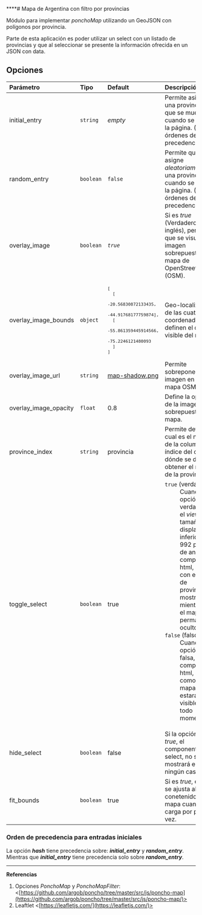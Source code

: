 ****# Mapa de Argentina con filtro por provincias

Módulo para implementar _ponchoMap_ utilizando un GeoJSON con polígonos por provincia.

Parte de esta aplicación es poder utilizar un select con un listado de provincias y que al seleccionar se presente la información ofrecida en un JSON con data.

## **Opciones**

<table>
<thead>
<tr>
<th style="text-align:left">Parámetro</th>
<th style="text-align:left">Tipo</th>
<th style="text-align:left">Default</th>
<th style="text-align:left">Descripción</th>
</tr>
</thead>
<tbody>
<tr>
<td style="text-align:left">initial_entry</td>
<td style="text-align:left"><code>string</code></td>
<td style="text-align:left"><em>empty</em></td>
<td style="text-align:left">Permite asignar una provincia para que se muestre cuando se carga la página. (Ver órdenes de precedencia).</td>
</tr>
<tr>
<td style="text-align:left">random_entry</td>
<td style="text-align:left"><code>boolean</code></td>
<td style="text-align:left"><code>false</code></td>
<td style="text-align:left">Permite que se asigne <em>aleatoriamente</em> una provincia cuando se carga la página. (Ver órdenes de precedencia).</td>
</tr>
<tr>
<td style="text-align:left">overlay_image</td>
<td style="text-align:left"><code>boolean</code></td>
<td style="text-align:left"><em><code>true</code></em></td>
<td style="text-align:left">Si es <em>true</em> (Verdadero en inglés), permite que se visualice la imagen sobrepuesta al mapa de OpenStreetMap (OSM).</td>
</tr>
<tr>
<td style="text-align:left">overlay_image_bounds</td>
<td style="text-align:left"><code>object</code></td>
<td style="text-align:left"><pre style="font-size:smaller"><code>[
  [
    -20.56830872133435, 
    -44.91768177759874],
  [
    -55.861359445914566, 
    -75.2246121480093
  ]
]</code></pre></td>
<td style="text-align:left">Geo-localización de las cuatro coordenadas que definen el cuadro visible del mapa.</td>
</tr>
<tr>
<td style="text-align:left">overlay_image_url</td>
<td style="text-align:left"><code>string</code></td>
<td style="text-align:left"><a href="https://www.argentina.gob.ar/sites/default/files/map-shadow.png">map-shadow.png</a></td>
<td style="text-align:left">Permite sobreponer una imagen en el mapa OSM.</td>
</tr>
<tr>
<td style="text-align:left">overlay_image_opacity</td>
<td style="text-align:left"><code>float</code></td>
<td style="text-align:left">0.8</td>
<td style="text-align:left">Define la opcidad de la imagen sobrepuesta al mapa.</td>
</tr>
<tr>
<td style="text-align:left">province_index</td>
<td style="text-align:left"><code>string</code></td>
<td style="text-align:left">provincia</td>
<td style="text-align:left">Permite definir cual es el nombre de la columna, o índice del objeto; dónde se debe obtener el nombre de la provincia.</td>
</tr>
<tr>
<td style="text-align:left">toggle_select</td>
<td style="text-align:left"><code>boolean</code></td>
<td style="text-align:left">true</td>
<td style="text-align:left"><dl><dt><code>true</code> (verdadero)</dt><dd>Cuando la opción sea verdadera y  el <em>viewport</em> o tamaño del display sea inferior a los 992 píxeles de ancho, el componente html, select, con el listado de provincias se mostrará, mientras que el mapa permanecerá oculto.</dd>
<dt><code>false</code> (falso)</dt><dd>Cuando la opción sea falsa, tanto el componente html, select, como el mapa estarán visibles en todo momento.</dd></dl></td>
</tr>
<tr>
<td style="text-align:left">hide_select</td>
<td style="text-align:left"><code>boolean</code></td>
<td style="text-align:left">false</td>
<td style="text-align:left">Si la opción es <em>true</em>, el componente html, select, no se mostrará en ningún caso.</td>
</tr>
<tr>
<td style="text-align:left">fit_bounds</td>
<td style="text-align:left"><code>boolean</code></td>
<td style="text-align:left">true</td>
<td style="text-align:left">Si es <em>true</em>, el mapa se ajusta al conetenido del mapa cuando se carga por primera vez.</td>
</tr>
</tbody>
</table>


### Orden de precedencia para entradas iniciales

La opción _**hash**_ tiene precedencia sobre: _**initial_entry**_ y _**random_entry**_. Mientras que _**initial_entry**_ tiene precedencia solo sobre _**random_entry**_.

----

**Referencias**

1. Opciones _PonchoMap_ y _PonchoMapFilter_: <[https://github.com/argob/poncho/tree/master/src/js/poncho-map](https://github.com/argob/poncho/tree/master/src/js/poncho-map/)>
2. Leaftlet <[https://leafletjs.com/](https://leafletjs.com/)>